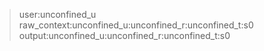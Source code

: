 >user:unconfined_u  
>raw_context:unconfined_u:unconfined_r:unconfined_t:s0  
>output:unconfined_u:unconfined_r:unconfined_t:s0  

